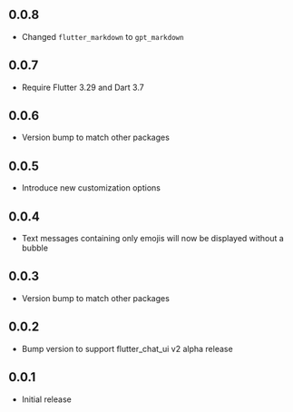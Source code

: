 ## 0.0.8

- Changed `flutter_markdown` to `gpt_markdown`

## 0.0.7

- Require Flutter 3.29 and Dart 3.7

## 0.0.6

- Version bump to match other packages

## 0.0.5

- Introduce new customization options

## 0.0.4

- Text messages containing only emojis will now be displayed without a bubble

## 0.0.3

- Version bump to match other packages

## 0.0.2

- Bump version to support flutter_chat_ui v2 alpha release

## 0.0.1

- Initial release
